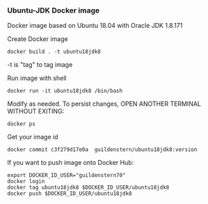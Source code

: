 ### Ubuntu-JDK Docker image

Docker image based on Ubuntu 18.04 with Oracle JDK 1.8.171

Create Docker image

    docker build . -t ubuntu18jdk8

-t is "tag" to tag image

Run image with shell

    docker run -it ubuntu18jdk8 /bin/bash

Modify as needed. To persist changes, OPEN ANOTHER TERMINAL WITHOUT EXITING:

    docker ps 

Get your image id

    docker commit c3f279d17e0a  guildenstern/ubuntu18jdk8:version

If you want to push image onto Docker Hub:

    export DOCKER_ID_USER="guildenstern70"
    docker login
    docker tag ubuntu18jdk8 $DOCKER_ID_USER/ubuntu18jdk8
    docker push $DOCKER_ID_USER/ubuntu18jdk8

